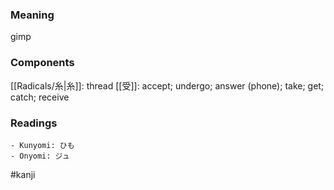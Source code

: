 ### Meaning

gimp

### Components

[[Radicals/糸|糸]]: thread [[受]]: accept; undergo; answer (phone); take; get; catch; receive

### Readings

```
- Kunyomi: ひも
- Onyomi: ジュ
```

#kanji